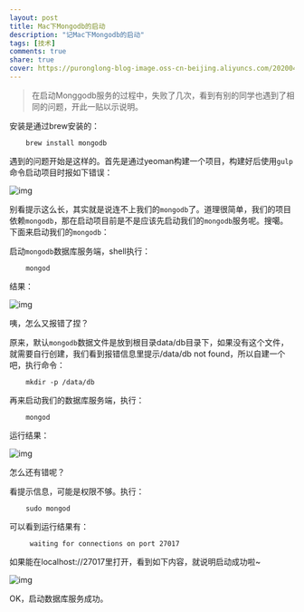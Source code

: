 ```yaml
---
layout: post
title: Mac下Mongodb的启动
description: "记Mac下Mongodb的启动"
tags: [技术]
comments: true
share: true
cover: https://puronglong-blog-image.oss-cn-beijing.aliyuncs.com/20200420170111.png
---
```


> 在启动Monggodb服务的过程中，失败了几次，看到有别的同学也遇到了相同的问题，开此一贴以示说明。

安装是通过brew安装的：

```
	brew install mongodb
```

遇到的问题开始是这样的。首先是通过yeoman构建一个项目，构建好后使用```gulp```命令启动项目时报如下错误：

<!-- more -->

![img](https://puronglong-blog-image.oss-cn-beijing.aliyuncs.com/20200420153332.png)

别看提示这么长，其实就是说连不上我们的```mongodb```了。道理很简单，我们的项目依赖```mongodb```，那在启动项目前是不是应该先启动我们的```mongodb```服务呢。搜噶。下面来启动我们的```mongodb```：

启动```mongodb```数据库服务端，shell执行：

```
	mongod
```

结果：

![img](https://puronglong-blog-image.oss-cn-beijing.aliyuncs.com/20200420153349.png)

咦，怎么又报错了捏？

原来，默认```mongodb```数据文件是放到根目录data/db目录下，如果没有这个文件，就需要自行创建，我们看到报错信息里提示/data/db not found，所以自建一个吧，执行命令：

```
	mkdir -p /data/db
```

再来启动我们的数据库服务端，执行：

```
	mongod
```

运行结果：

![img](https://puronglong-blog-image.oss-cn-beijing.aliyuncs.com/20200420153358.png)

怎么还有错呢？

看提示信息，可能是权限不够。执行：

```
	sudo mongod
```

可以看到运行结果有：

```
	 waiting for connections on port 27017
```

如果能在localhost://27017里打开，看到如下内容，就说明启动成功啦~

![img](https://puronglong-blog-image.oss-cn-beijing.aliyuncs.com/20200420153407.png)

OK，启动数据库服务成功。
